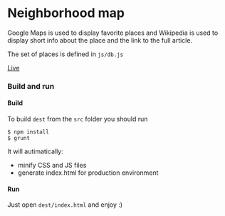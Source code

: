 # Neighborhood map

Google Maps is used to display favorite places and Wikipedia is used to display short info about the place and the link to the full article.

The set of places is defined in `js/db.js`

[Live](https://valerii-zinchenko.github.io/frontend-nanodegree-neighborhood-map/)

### Build and run

#### Build

To build `dest` from the `src` folder you should run
```
$ npm install
$ grunt
```
It will autimatically:
* minify CSS and JS files
* generate index.html for production environment

#### Run

Just open `dest/index.html` and enjoy :)
